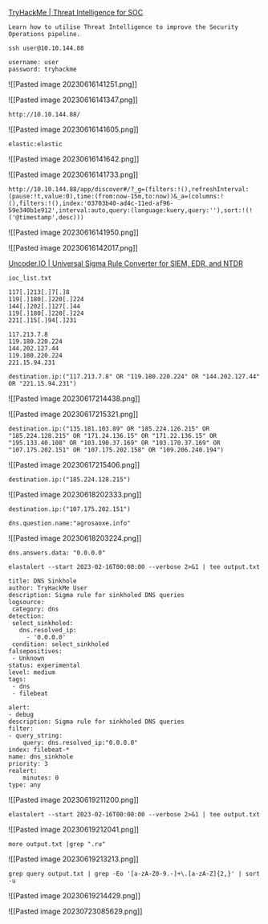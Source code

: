 [TryHackMe | Threat Intelligence for SOC](https://tryhackme.com/room/threatintelligenceforsoc)

```
Learn how to utilise Threat Intelligence to improve the Security Operations pipeline.
```

```
ssh user@10.10.144.88
```

```
username: user
password: tryhackme
```

![[Pasted image 20230616141251.png]]

![[Pasted image 20230616141347.png]]

```
http://10.10.144.88/
```

![[Pasted image 20230616141605.png]]

`elastic:elastic`

![[Pasted image 20230616141642.png]]

![[Pasted image 20230616141733.png]]

```
http://10.10.144.88/app/discover#/?_g=(filters:!(),refreshInterval:(pause:!t,value:0),time:(from:now-15m,to:now))&_a=(columns:!(),filters:!(),index:'03703b40-ad4c-11ed-af96-59e340b1e912',interval:auto,query:(language:kuery,query:''),sort:!(!('@timestamp',desc)))
```

![[Pasted image 20230616141950.png]]

![[Pasted image 20230616142017.png]]

[Uncoder.IO | Universal Sigma Rule Converter for SIEM, EDR, and NTDR](https://uncoder.io/)

`ioc_list.txt`

```
117[.]213[.]7[.]8
119[.]180[.]220[.]224
144[.]202[.]127[.]44
119[.]180[.]220[.]224
221[.]15[.]94[.]231
```

```
117.213.7.8
119.180.220.224
144.202.127.44
119.180.220.224
221.15.94.231
```

```
destination.ip:("117.213.7.8" OR "119.180.220.224" OR "144.202.127.44" OR "221.15.94.231")
```

![[Pasted image 20230617214438.png]]

![[Pasted image 20230617215321.png]]


```
destination.ip:("135.181.103.89" OR "185.224.126.215" OR "185.224.128.215" OR "171.24.136.15" OR "171.22.136.15" OR "195.133.40.108" OR "103.190.37.169" OR "103.170.37.169" OR "107.175.202.151" OR "107.175.202.158" OR "109.206.240.194")
```

![[Pasted image 20230617215406.png]]

```
destination.ip:("185.224.128.215")
```

![[Pasted image 20230618202333.png]]

```
destination.ip:("107.175.202.151")
```

```
dns.question.name:"agrosaoxe.info"
```

![[Pasted image 20230618203224.png]]

```
dns.answers.data: "0.0.0.0"
```

```
elastalert --start 2023-02-16T00:00:00 --verbose 2>&1 | tee output.txt
```

```
title: DNS Sinkhole
author: TryHackMe User
description: Sigma rule for sinkholed DNS queries 
logsource:
 category: dns
detection:
 select_sinkholed:
   dns.resolved_ip:
     - '0.0.0.0'
 condition: select_sinkholed
falsepositives:
 - Unknown
status: experimental
level: medium
tags:
 - dns
 - filebeat
```

```
alert:
- debug
description: Sigma rule for sinkholed DNS queries
filter:
- query_string:
	query: dns.resolved_ip:"0.0.0.0"
index: filebeat-*
name: dns_sinkhole
priority: 3
realert:
	minutes: 0
type: any
```

![[Pasted image 20230619211200.png]]

```
elastalert --start 2023-02-16T00:00:00 --verbose 2>&1 | tee output.txt
```


![[Pasted image 20230619212041.png]]

```
more output.txt |grep ".ru"
```

![[Pasted image 20230619213213.png]]

```
grep query output.txt | grep -Eo '[a-zA-Z0-9.-]+\.[a-zA-Z]{2,}' | sort -u
```

![[Pasted image 20230619214429.png]]

![[Pasted image 20230723085629.png]]